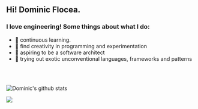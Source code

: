 ## Hi! Dominic Flocea.

### I love engineering! Some things about what I do:
- 🍂 continuous learning.
- 🍁 find creativity in programming and experimentation
- 🍃 aspiring to be a software architect
- 🍁 trying out exotic unconventional languages, frameworks and patterns

<br />
<br />

![Dominic's github stats](https://github-readme-stats.vercel.app/api?username=domeeno&count_private=true&show_icons=true)

![](https://github.com/domeeno/gh-stats/blob/master/generated/languages.svg)
